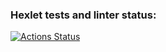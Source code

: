 ### Hexlet tests and linter status:
[![Actions Status](https://github.com/Fortik1/js-oop-project-62/actions/workflows/hexlet-check.yml/badge.svg)](https://github.com/Fortik1/js-oop-project-62/actions)